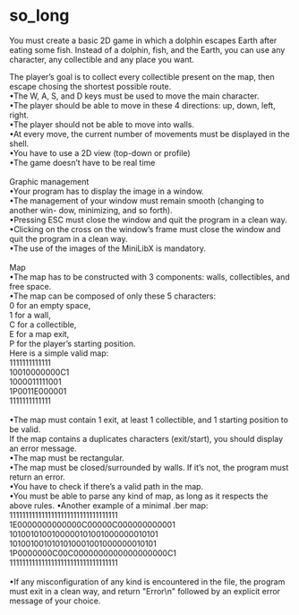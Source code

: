 # so_long

You must create a basic 2D game in which a dolphin
escapes Earth after eating some fish. Instead of
a dolphin, fish, and the Earth, you can use any
character, any collectible and any place you want.

The player’s goal is to collect every collectible present on the map, then escape
chosing the shortest possible route.\
•The W, A, S, and D keys must be used to move the main character.\
•The player should be able to move in these 4 directions: up, down, left, right.\
•The player should not be able to move into walls.\
•At every move, the current number of movements must be displayed in the shell.\
•You have to use a 2D view (top-down or profile)\
•The game doesn’t have to be real time\
\
Graphic management\
•Your program has to display the image in a window.\
•The management of your window must remain smooth (changing to another win-
dow, minimizing, and so forth).\
•Pressing ESC must close the window and quit the program in a clean way.\
•Clicking on the cross on the window’s frame must close the window and quit the
program in a clean way.\
•The use of the images of the MiniLibX is mandatory.\
\
Map\
•The map has to be constructed with 3 components: walls, collectibles, and free
space.\
•The map can be composed of only these 5 characters:\
0 for an empty space,\
1 for a wall,\
C for a collectible,\
E for a map exit,\
P for the player’s starting position.\
Here is a simple valid map:\
1111111111111\
10010000000C1\
1000011111001\
1P0011E000001\
1111111111111\
\
•The map must contain 1 exit, at least 1 collectible, and 1 starting position to
be valid.\
If the map contains a duplicates characters (exit/start), you should
display an error message.\
•The map must be rectangular.\
•The map must be closed/surrounded by walls. If it’s not, the program must return
an error.\
•You have to check if there’s a valid path in the map.\
•You must be able to parse any kind of map, as long as it respects the above rules.
•Another example of a minimal .ber map:\
1111111111111111111111111111111111\
1E0000000000000C00000C000000000001\
1010010100100000101001000000010101\
1010010010101010001001000000010101\
1P0000000C00C0000000000000000000C1\
1111111111111111111111111111111111\
\
•If any misconfiguration of any kind is encountered in the file, the program must
exit in a clean way, and return "Error\n" followed by an explicit error message of
your choice.
